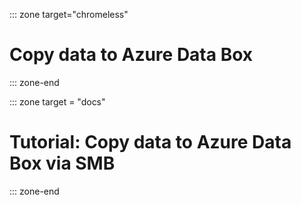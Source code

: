 ::: zone target="chromeless"
# Copy data to Azure Data Box
::: zone-end

::: zone target = "docs"
# Tutorial: Copy data to Azure Data Box via SMB
::: zone-end
